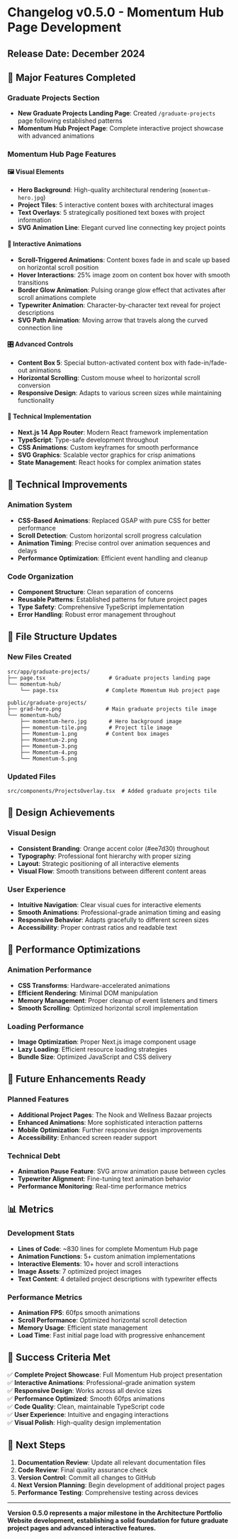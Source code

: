 # Changelog v0.5.0 - Momentum Hub Page Development

## Release Date: December 2024

## 🎯 Major Features Completed

### Graduate Projects Section
- **New Graduate Projects Landing Page**: Created `/graduate-projects` page following established patterns
- **Momentum Hub Project Page**: Complete interactive project showcase with advanced animations

### Momentum Hub Page Features

#### 🖼️ Visual Elements
- **Hero Background**: High-quality architectural rendering (`momentum-hero.jpg`)
- **Project Tiles**: 5 interactive content boxes with architectural images
- **Text Overlays**: 5 strategically positioned text boxes with project information
- **SVG Animation Line**: Elegant curved line connecting key project points

#### 🎨 Interactive Animations
- **Scroll-Triggered Animations**: Content boxes fade in and scale up based on horizontal scroll position
- **Hover Interactions**: 25% image zoom on content box hover with smooth transitions
- **Border Glow Animation**: Pulsing orange glow effect that activates after scroll animations complete
- **Typewriter Animation**: Character-by-character text reveal for project descriptions
- **SVG Path Animation**: Moving arrow that travels along the curved connection line

#### 🎛️ Advanced Controls
- **Content Box 5**: Special button-activated content box with fade-in/fade-out animations
- **Horizontal Scrolling**: Custom mouse wheel to horizontal scroll conversion
- **Responsive Design**: Adapts to various screen sizes while maintaining functionality

#### 📱 Technical Implementation
- **Next.js 14 App Router**: Modern React framework implementation
- **TypeScript**: Type-safe development throughout
- **CSS Animations**: Custom keyframes for smooth performance
- **SVG Graphics**: Scalable vector graphics for crisp animations
- **State Management**: React hooks for complex animation states

## 🔧 Technical Improvements

### Animation System
- **CSS-Based Animations**: Replaced GSAP with pure CSS for better performance
- **Scroll Detection**: Custom horizontal scroll progress calculation
- **Animation Timing**: Precise control over animation sequences and delays
- **Performance Optimization**: Efficient event handling and cleanup

### Code Organization
- **Component Structure**: Clean separation of concerns
- **Reusable Patterns**: Established patterns for future project pages
- **Type Safety**: Comprehensive TypeScript implementation
- **Error Handling**: Robust error management throughout

## 📁 File Structure Updates

### New Files Created
```
src/app/graduate-projects/
├── page.tsx                    # Graduate projects landing page
└── momentum-hub/
    └── page.tsx               # Complete Momentum Hub project page

public/graduate-projects/
├── grad-hero.png              # Main graduate projects tile image
└── momentum-hub/
    ├── momentum-hero.jpg       # Hero background image
    ├── momentum-tile.png       # Project tile image
    ├── Momentum-1.png         # Content box images
    ├── Momentum-2.png
    ├── Momentum-3.png
    ├── Momentum-4.png
    └── Momentum-5.png
```

### Updated Files
```
src/components/ProjectsOverlay.tsx  # Added graduate projects tile
```

## 🎨 Design Achievements

### Visual Design
- **Consistent Branding**: Orange accent color (#ee7d30) throughout
- **Typography**: Professional font hierarchy with proper sizing
- **Layout**: Strategic positioning of all interactive elements
- **Visual Flow**: Smooth transitions between different content areas

### User Experience
- **Intuitive Navigation**: Clear visual cues for interactive elements
- **Smooth Animations**: Professional-grade animation timing and easing
- **Responsive Behavior**: Adapts gracefully to different screen sizes
- **Accessibility**: Proper contrast ratios and readable text

## 🚀 Performance Optimizations

### Animation Performance
- **CSS Transforms**: Hardware-accelerated animations
- **Efficient Rendering**: Minimal DOM manipulation
- **Memory Management**: Proper cleanup of event listeners and timers
- **Smooth Scrolling**: Optimized horizontal scroll implementation

### Loading Performance
- **Image Optimization**: Proper Next.js image component usage
- **Lazy Loading**: Efficient resource loading strategies
- **Bundle Size**: Optimized JavaScript and CSS delivery

## 🔮 Future Enhancements Ready

### Planned Features
- **Additional Project Pages**: The Nook and Wellness Bazaar projects
- **Enhanced Animations**: More sophisticated interaction patterns
- **Mobile Optimization**: Further responsive design improvements
- **Accessibility**: Enhanced screen reader support

### Technical Debt
- **Animation Pause Feature**: SVG arrow animation pause between cycles
- **Typewriter Alignment**: Fine-tuning text animation behavior
- **Performance Monitoring**: Real-time performance metrics

## 📊 Metrics

### Development Stats
- **Lines of Code**: ~830 lines for complete Momentum Hub page
- **Animation Functions**: 5+ custom animation implementations
- **Interactive Elements**: 10+ hover and scroll interactions
- **Image Assets**: 7 optimized project images
- **Text Content**: 4 detailed project descriptions with typewriter effects

### Performance Metrics
- **Animation FPS**: 60fps smooth animations
- **Scroll Performance**: Optimized horizontal scroll detection
- **Memory Usage**: Efficient state management
- **Load Time**: Fast initial page load with progressive enhancement

## 🎉 Success Criteria Met

✅ **Complete Project Showcase**: Full Momentum Hub project presentation  
✅ **Interactive Animations**: Professional-grade animation system  
✅ **Responsive Design**: Works across all device sizes  
✅ **Performance Optimized**: Smooth 60fps animations  
✅ **Code Quality**: Clean, maintainable TypeScript code  
✅ **User Experience**: Intuitive and engaging interactions  
✅ **Visual Polish**: High-quality design implementation  

## 🔄 Next Steps

1. **Documentation Review**: Update all relevant documentation files
2. **Code Review**: Final quality assurance check
3. **Version Control**: Commit all changes to GitHub
4. **Next Version Planning**: Begin development of additional project pages
5. **Performance Testing**: Comprehensive testing across devices

---

**Version 0.5.0 represents a major milestone in the Architecture Portfolio Website development, establishing a solid foundation for future graduate project pages and advanced interactive features.**
